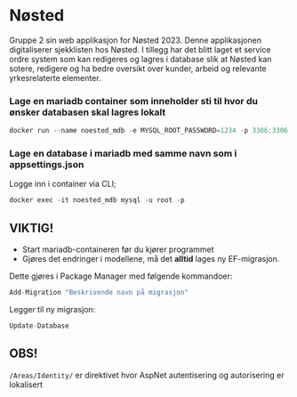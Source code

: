 # Nøsted
Gruppe 2 sin web applikasjon for Nøsted 2023. Denne applikasjonen digitaliserer sjekklisten hos Nøsted. I tillegg har det blitt laget et service ordre system som kan redigeres og lagres i database slik at Nøsted kan sotere, redigere og ha bedre oversikt over kunder, arbeid og relevante yrkesrelaterte elementer. 

###  Lage en mariadb container som inneholder sti til hvor du ønsker databasen skal lagres lokalt
```c
docker run --name noested_mdb -e MYSQL_ROOT_PASSWORD=1234 -p 3306:3306 -d mariadb:10.5.11
```

### Lage en database i mariadb med samme navn som i appsettings.json
Logge inn i container via CLI;
```c
docker exec -it noested_mdb mysql -u root -p
```
## VIKTIG!
* Start mariadb-containeren før du kjører programmet
* Gjøres det endringer i modellene, må det **alltid** lages ny EF-migrasjon. 

Dette gjøres i Package Manager med følgende kommandoer:
```c
Add-Migration "Beskrivende navn på migrasjon"
```
Legger til ny migrasjon:
```c
Update-Database
```
## OBS!
``/Areas/Identity/`` er direktivet hvor AspNet autentisering og autorisering er 
lokalisert
